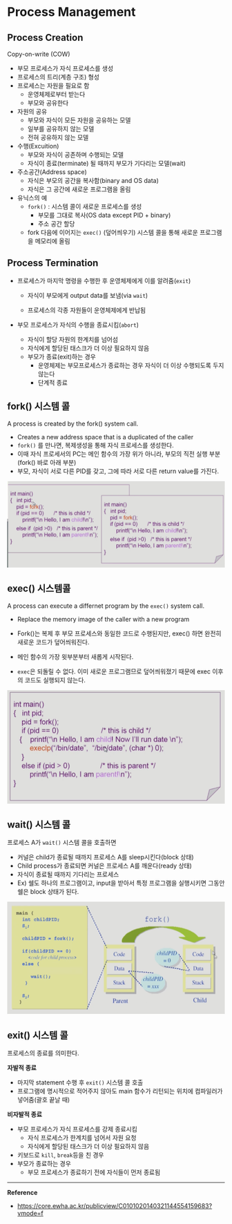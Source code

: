 # Process Management



## Process Creation

Copy-on-write (COW)

- 부모 프로세스가 자식 프로세스를 생성
- 프로세스의 트리(계층 구조) 형성
- 프로세스는 자원을 필요로 함
  - 운영체제로부터 받는다
  - 부모와 공유한다
- 자원의 공유
  - 부모와 자식이 모든 자원을 공유하는 모델
  - 일부를 공유하지 않는 모델
  - 전혀 공유하지 않는 모델
- 수행(Excuition)
  - 부모와 자식이 공존하며 수행되는 모델
  - 자식이 종료(terminate) 될 때까지 부모가 기다리는 모델(wait)
- 주소공간(Address space)
  - 자식은 부모의 공간을 복사함(binary and OS data)
  - 자식은 그 공간에 새로운 프로그램을 올림
- 유닉스의 예
  - `fork()` : 시스템 콜이 새로운 프로세스를 생성
    - 부모를 그대로 복사(OS data except PID + binary)
    - 주소 공간 할당
  - fork 다음에 이어지는 `exec()` (덮어씌우기) 시스템 콜을 통해 새로운 프로그램을 메모리에 올림



## Process Termination

- 프로세스가 마지막 명령을 수행한 후 운영체제에게 이를 알려줌(`exit`)

  - 자식이 부모에게 output data를 보냄(via `wait`)

  - 프로세스의 각종 자원들이 운영체제에게 반납됨

- 부모 프로세스가 자식의 수행을 종료시킴(`abort`)

  - 자식이 할당 자원의 한계치를 넘어섬
  - 자식에게 할당된 태스크가 더 이상 필요하지 않음
  - 부모가 종료(exit)하는 경우
    - 운영체제는 부모프로세스가 종료하는 경우 자식이 더 이상 수행되도록 두지 않는다
    - 단계적 종료



## fork() 시스템 콜

A process is created by the fork() system call.

- Creates a new address space that is a duplicated of the caller
- `fork()` 를 만나면, 복제생성을 통해 자식 프로세스를 생성한다.
- 이때 자식 프로세서의 PC는 메인 함수의 가장 위가 아니라, 부모의 직전 실행 부분(fork() 바로 아래 부분) 
- 부모, 자식이 서로 다른 PID를 갖고, 그에 따라 서로 다른 return value를 가진다.

![image-20220104222001569](Process%20Management.assets/image-20220104222001569.png)



## exec() 시스템콜

A process can execute a differnet program by the `exec()` system call.

- Replace the memory image of the caller with a new program

- Fork()는 복제 후 부모 프로세스와 동일한 코드로 수행된지만, exec() 하면 완전히 새로운 코드가 덮어씌워진다.
- 메인 함수의 가장 윗부분부터 새롭게 시작된다.
- `exec`은 되돌릴 수 없다. 이미 새로운 프로그램므로 덮어씌워졌기 때문에 exec 이후의 코드도 실행되지 않는다.

![image-20220104222402960](Process%20Management.assets/image-20220104222402960.png)



## wait() 시스템 콜

프로세스 A가 `wait()` 시스템 콜을 호출하면

- 커널은 child가 종료될 때까지 프로세스 A를 sleep시킨다(block 상태)
- Child process가 종료되면 커널은 프로세스 A를 깨운다(ready 상태)
- 자식이 종료될 때까지 기다리는 프로세스
- Ex) 쉘도 하나의 프로그램이고, input을 받아서 특정 프로그램을 실행시키면 그동안 쉘은 block 상태가 된다.

![image-20220104223109767](Process%20Management.assets/image-20220104223109767.png)



## exit() 시스템 콜

프로세스의 종료를 의미한다.

**자발적 종료**

- 마지막 statement 수행 후 `exit()` 시스템 콜 호출
- 프로그램에 명시적으로 적어주지 않아도 main 함수가 리턴되는 위치에 컴파일러가 넣어줌(괄호 끝날 때)



**비자발적 종료**

- 부모 프로세스가 자식 프로세스를 강제 종료시킴
  - 자식 프로세스가 한계치를 넘어서 자원 요청
  - 자식에게 할당된 태스크가 더 이상 필요하지 않음
- 키보드로 `kill`, `break`등을 친 경우
- 부모가 종료하는 경우
  - 부모 프로세스가 종료하기 전에 자식들이 먼저 종료됨











____

**Reference**

- https://core.ewha.ac.kr/publicview/C0101020140321144554159683?vmode=f
